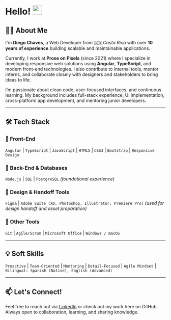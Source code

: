 <!--
**diego1409/diego1409** is a ✨ _special_ ✨ repository because its `README.md` (this file) appears on your GitHub profile.

Here are some ideas to get you started:

- 🔭 I’m currently working on ...
- 🌱 I’m currently learning ...
- 👯 I’m looking to collaborate on ...
- 🤔 I’m looking for help with ...
- 💬 Ask me about ...
- 📫 How to reach me: ...
- 😄 Pronouns: ...
- ⚡ Fun fact: ...
-->

# Hello! <img src="https://media.giphy.com/media/hvRJCLFzcasrR4ia7z/giphy.gif" width="29px">

## 👨‍💻 About Me

I'm **Diego Chaves**, a Web Developer from 🇨🇷 *Costa Rica* with over **10 years of experience** building scalable and maintainable applications.

Currently, I work at **Prose on Pixels** (since 2021) where I specialize in developing responsive web solutions using **Angular**, **TypeScript**, and modern front-end technologies. I also contribute to internal tools, mentor interns, and collaborate closely with designers and stakeholders to bring ideas to life.

I’m passionate about clean code, user-focused interfaces, and continuous learning. My background includes full-stack experience, UI implementation, cross-platform app development, and mentoring junior developers.

---

## 🛠️ Tech Stack

### 🚀 Front-End
`Angular` | `TypeScript` | `JavaScript` | `HTML5` | `CSS3` | `Bootstrap` | `Responsive Design`

### 🧩 Back-End & Databases
`Node.js` | `SQL` | `PostgreSQL` _(foundational experience)_

### 🎨 Design & Handoff Tools
`Figma` | `Adobe Suite (XD, Photoshop, Illustrator, Premiere Pro)` _(used for design handoff and asset preparation)_

### 🧰 Other Tools
`Git` | `Agile/Scrum` | `Microsoft Office` | `Windows / macOS`

---

## 💡 Soft Skills

`Proactive` | `Team-Oriented` | `Mentoring` | `Detail-Focused` | `Agile Mindset` | `Bilingual: Spanish (Native), English (Advanced)`

---

## 📫 Let's Connect!

Feel free to reach out via [LinkedIn](https://www.linkedin.com/in/dchavesc) or check out my work here on GitHub. Always open to collaboration, learning, and sharing knowledge.
